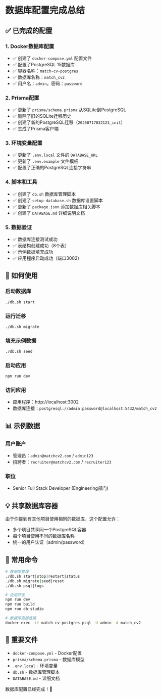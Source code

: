 # 数据库配置完成总结

## ✅ 已完成的配置

### 1. Docker数据库配置
- ✅ 创建了 `docker-compose.yml` 配置文件
- ✅ 配置了PostgreSQL 15数据库
- ✅ 容器名称：`match-cv-postgres`
- ✅ 数据库名称：`match_cv2`
- ✅ 用户名：`admin`，密码：`password`

### 2. Prisma配置
- ✅ 更新了 `prisma/schema.prisma` 从SQLite到PostgreSQL
- ✅ 删除了旧的SQLite迁移历史
- ✅ 创建了新的PostgreSQL迁移（`20250717032123_init`）
- ✅ 生成了Prisma客户端

### 3. 环境变量配置
- ✅ 更新了 `.env.local` 文件的 `DATABASE_URL`
- ✅ 更新了 `.env.example` 文件模板
- ✅ 配置了正确的PostgreSQL连接字符串

### 4. 脚本和工具
- ✅ 创建了 `db.sh` 数据库管理脚本
- ✅ 创建了 `setup-database.sh` 数据库设置脚本
- ✅ 更新了 `package.json` 添加数据库相关脚本
- ✅ 创建了 `DATABASE.md` 详细说明文档

### 5. 数据验证
- ✅ 数据库连接测试成功
- ✅ 表结构创建成功（8个表）
- ✅ 示例数据填充成功
- ✅ 应用程序启动成功（端口3002）

## 🚀 如何使用

### 启动数据库
```bash
./db.sh start
```

### 运行迁移
```bash
./db.sh migrate
```

### 填充示例数据
```bash
./db.sh seed
```

### 启动应用
```bash
npm run dev
```

### 访问应用
- 应用程序：http://localhost:3002
- 数据库连接：`postgresql://admin:password@localhost:5432/match_cv2`

## 📊 示例数据

### 用户账户
- 管理员：`admin@matchcv2.com` / `admin123`
- 招聘者：`recruiter@matchcv2.com` / `recruiter123`

### 职位
- Senior Full Stack Developer (Engineering部门)

## 💡 共享数据库容器

由于你提到有其他项目使用相同的数据库，这个配置允许：
- 多个项目共享同一个PostgreSQL容器
- 每个项目使用不同的数据库名称
- 统一的用户认证（admin/password）

## 🔧 常用命令

```bash
# 数据库管理
./db.sh start|stop|restart|status
./db.sh migrate|seed|reset
./db.sh psql|logs

# 应用开发
npm run dev
npm run build
npm run db:studio

# 数据库直接连接
docker exec -it match-cv-postgres psql -U admin -d match_cv2
```

## 📁 重要文件

- `docker-compose.yml` - Docker配置
- `prisma/schema.prisma` - 数据库模型
- `.env.local` - 环境变量
- `db.sh` - 数据库管理脚本
- `DATABASE.md` - 详细文档

数据库配置已经完成！🎉
